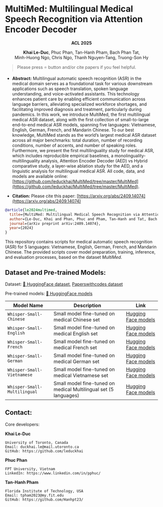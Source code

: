 # MultiMed: Multilingual Medical Speech Recognition via Attention Encoder Decoder

**<div align="center">ACL 2025</div>**

<div align="center"><b>Khai Le-Duc</b>, Phuc Phan, Tan-Hanh Pham, Bach Phan Tat,</div>

<div align="center">Minh-Huong Ngo, Chris Ngo, Thanh Nguyen-Tang, Truong-Son Hy</div>


> Please press ⭐ button and/or cite papers if you feel helpful.

* **Abstract:**
Multilingual automatic speech recognition (ASR) in the medical domain serves as a foundational task for various downstream applications such as speech translation, spoken language understanding, and voice-activated assistants. This technology enhances patient care by enabling efficient communication across language barriers, alleviating specialized workforce shortages, and facilitating improved diagnosis and treatment, particularly during pandemics. In this work, we introduce MultiMed, the first multilingual medical ASR dataset, along with the first collection of small-to-large end-to-end medical ASR models, spanning five languages: Vietnamese, English, German, French, and Mandarin Chinese. To our best knowledge, MultiMed stands as the world’s largest medical ASR dataset across all major benchmarks: total duration, number of recording conditions, number of accents, and number of speaking roles. Furthermore, we present the first multilinguality study for medical ASR, which includes reproducible empirical baselines, a monolinguality-multilinguality analysis, Attention Encoder Decoder (AED) vs Hybrid comparative study, a layer-wise ablation study for the AED, and a linguistic analysis for multilingual medical ASR. All code, data, and models are available online: [https://github.com/leduckhai/MultiMed/tree/master/MultiMed](https://github.com/leduckhai/MultiMed/tree/master/MultiMed).

* **Citation:**
Please cite this paper: [https://arxiv.org/abs/2409.14074](https://arxiv.org/abs/2409.14074)

``` bibtex
@article{le2024multimed,
  title={MultiMed: Multilingual Medical Speech Recognition via Attention Encoder Decoder},
  author={Le-Duc, Khai and Phan, Phuc and Pham, Tan-Hanh and Tat, Bach Phan and Ngo, Minh-Huong and Hy, Truong-Son},
  journal={arXiv preprint arXiv:2409.14074},
  year={2024}
}
```

This repository contains scripts for medical automatic speech recognition (ASR) for 5 languages: Vietnamese, English, German, French, and Mandarin Chinese. 
The provided scripts cover model preparation, training, inference, and evaluation processes, based on the dataset *MultiMed*.

## Dataset and Pre-trained Models:

Dataset: [🤗 HuggingFace dataset](https://huggingface.co/datasets/leduckhai/MultiMed), [Paperswithcodes dataset](https://paperswithcode.com/dataset/multimed)

Pre-trained models: [🤗 HuggingFace models](https://huggingface.co/leduckhai/MultiMed)

| Model Name       | Description                                | Link                                                                 |
|------------------|--------------------------------------------|----------------------------------------------------------------------|
| `Whisper-Small-Chinese`     | Small model fine-tuned on medical Chinese set        | [Hugging Face models](https://huggingface.co/leduckhai/MultiMed-ST/tree/main/asr/whisper-small-chinese) |
| `Whisper-Small-English`    | Small model fine-tuned on medical English set         | [Hugging Face models](https://huggingface.co/leduckhai/MultiMed-ST/tree/main/asr/whisper-small-english) |
| `Whisper-Small-French`  | Small model fine-tuned on medical French set          | [Hugging Face models](https://huggingface.co/leduckhai/MultiMed-ST/tree/main/asr/whisper-small-french)    |
| `Whisper-Small-German`  | Small model fine-tuned on medical German set          | [Hugging Face models](https://huggingface.co/leduckhai/MultiMed-ST/tree/main/asr/whisper-small-german)    |
| `Whisper-Small-Vietnamese`  | Small model fine-tuned on medical Vietnamese set          | [Hugging Face models](https://huggingface.co/leduckhai/MultiMed-ST/tree/main/asr/whisper-small-vietnamese)    |
| `Whisper-Small-Multilingual`  | Small model fine-tuned on medical Multilingual set (5 languages)        | [Hugging Face models](https://huggingface.co/leduckhai/MultiMed-ST/tree/main/asr/whisper-small-multilingual)    |


## Contact:

Core developers:

**Khai Le-Duc**
```
University of Toronto, Canada
Email: duckhai.le@mail.utoronto.ca
GitHub: https://github.com/leduckhai
```

**Phuc Phan**
```
FPT University, Vietnam
LinkedIn: https://www.linkedin.com/in/pphuc/
```

**Tan-Hanh Pham**
```
Florida Institute of Technology, USA
Email: tpham2023@my.fit.edu
GitHub: https://github.com/Hanhpt23/
```
